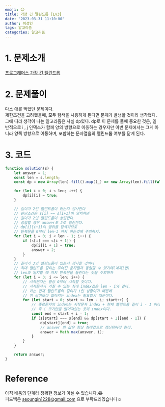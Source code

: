 ```yaml
---
emoji: 😊
title: 가장 긴 펠린드롭 [Lv3]
date: "2023-03-31 11:10:00"
author: 이성인
tags: 알고리즘
categories: 알고리즘
---
```


# 1. 문제소개

[프로그래머스 가장 긴 펠린드롭](https://school.programmers.co.kr/learn/courses/30/lessons/12904)

# 2. 문제풀이

다소 애를 먹었던 문제이다.  
제한조건을 고려했을때, 모두 탐색을 사용하게 된다면 문제가 발생할 것이라 생각했다.
그에 따라 생각이 나는 알고리즘은 사실 dp였다.
dp로 이 문제를 풀때 중요한 것은, 일반적으로 i , j 인덱스가 함께 양의 방향으로 이동하는 경우지만
이번 문제에서는 그게 아니라 양쪽 방향으로 이동하며, 포함하는 문자열을의 펠린드롭 여부를 닮게 된다.

# 3. 코드

```js
function solution(s) {
	let answer = 1;
	const len = s.length;
	const dp = new Array(len).fill().map((_) => new Array(len).fill(false));

	for (let i = 0; i < len; i++) {
		dp[i][i] = true;
	}

	// 길이가 2인 팰린드롬이 있는지 검사한다
	// 판단조건은 s[i] == s[i+1]이 일치하면
	// 길이가 2인 팰린드롬이 성립한다.
	// 성립할 경우 answer도 2로 갱신한다.
	// dp[i][i+1]의 범위를 탐색하므로
	// 반복문을 0부터 len-1 까지 하는것에 주의하자.
	for (let i = 0; i < len - 1; i++) {
		if (s[i] === s[i + 1]) {
			dp[i][i + 1] = true;
			answer = 2;
		}
	}
	// 길이가 3인 팰린드롬이 있는지 검사할 것이다
	// 최대 팰린드롬 길이는 주어진 문자열과 동일할 수 있기에(예제1번)
	// len과 일치할 때 까지 반복문을 돌린다는 것을 주의하자
	for (let i = 3; i <= len; i++) {
		// 시작문자는 항상 0부터 시작할 것이다.
		// 시작문자가 가질 수 있는 최대 index값은 len - i와 같다.
		// 이는 현재 팰린드롬의 길이가 i인 상황이기 때문에
		// 이 길이보다 짧아지는 index는 필요없기 때문이다.
		for (let start = 0; start <= len - i; start++) {
			// 종료문자의 index는 시작문자 index + 현재 팰린드롬 길이 i - 1 이다.
			// 즉 i 크기만큼 떨어져있는 곳의 index이다.
			const end = start + i - 1;
			if (s[start] === s[end] && dp[start + 1][end - 1]) {
				dp[start][end] = true;
				// answer 의 값은 항상 최대값으로 갱신되어야 한다.
				answer = Math.max(answer, i);
			}
		}
	}

	return answer;
}
```

# Reference

아직 배움의 단계라 정확한 정보가 아닐 수 있습니다.😂  
피드백은 seoungin1228@gmail.com 으로 부탁드리겠습니다☺️

